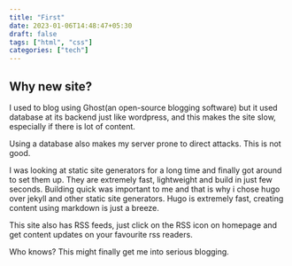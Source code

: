 ```yaml
---
title: "First"
date: 2023-01-06T14:48:47+05:30
draft: false
tags: ["html", "css"]
categories: ["tech"]
---
```


## Why new site?

I used to blog using Ghost(an open-source blogging software) but it used database at its backend just like wordpress, and this makes the site slow, especially if there is lot of content. 

Using a database also makes my server prone to direct attacks. This is not good.

I was looking at static site generators for a long time and finally got around to set them up. They are extremely fast, lightweight and build in just few seconds. Building quick was important to me and that is why i chose hugo over jekyll and other static site generators. Hugo is extremely fast, creating content using markdown is just a breeze.

This site also has RSS feeds, just click on the RSS icon on homepage and get content updates on your favourite rss readers.

Who knows? This might finally get me into serious blogging.
